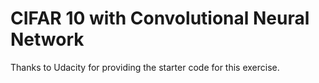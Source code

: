 # CIFAR 10 with Convolutional Neural Network

Thanks to Udacity for providing the starter code for this exercise. 
